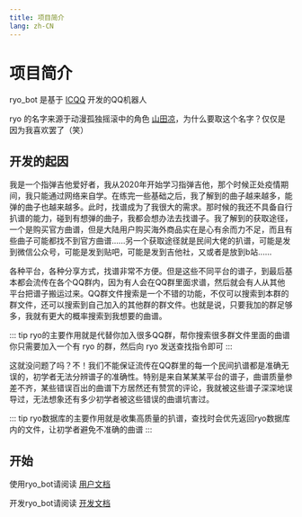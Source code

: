 ```yaml
---
title: 项目简介
lang: zh-CN
---
```


# 项目简介

ryo_bot 是基于 [ICQQ](https://github.com/icqqjs/icqq) 开发的QQ机器人

ryo 的名字来源于动漫孤独摇滚中的角色 [山田凉](https://mzh.moegirl.org.cn/山田凉)，为什么要取这个名字？仅仅是因为我喜欢罢了（笑）

## 开发的起因

我是一个指弹吉他爱好者，我从2020年开始学习指弹吉他，那个时候正处疫情期间，我只能通过网络来自学。在练完一些基础之后，我了解到的曲子越来越多，能弹的曲子也越来越多。此时，找谱成为了我很大的需求。那时候的我还不具备自行扒谱的能力，碰到有想弹的曲子，我都会想办法去找谱子。我了解到的获取途径，一个是购买官方曲谱，但是大陆用户购买海外商品实在是心有余而力不足，而且有些曲子可能都找不到官方曲谱......另一个获取途径就是民间大佬的扒谱，可能是发到微信公众号，可能是发到贴吧，可能是发到吉他社，又或者是放到b站......

各种平台，各种分享方式，找谱非常不方便。但是这些不同平台的谱子，到最后基本都会流传在各个QQ群内，因为有人会在QQ群里面求谱，然后就会有人从其他平台把谱子搬运过来。QQ群文件搜索是一个不错的功能，不仅可以搜索到本群的群文件，还可以搜索到自己加入的其他群的群文件。也就是说，只要我加的群足够多，我就有更大的概率搜索到我想要的曲谱。

::: tip
ryo的主要作用就是代替你加入很多QQ群，帮你搜索很多群文件里面的曲谱
你只需要加入一个有 ryo 的群，然后向 ryo 发送查找指令即可
:::

这就没问题了吗？不！我们不能保证流传在QQ群里的每一个民间扒谱都是准确无误的，初学者无法分辨谱子的准确性。特别是来自某某某平台的谱子，曲谱质量参差不齐，某些错误百出的曲谱下方居然还有赞赏的评论，我就被这些谱子深深地误导过，无法想象还有多少初学者被这些错误的曲谱坑害过。

::: tip
ryo数据库的主要作用就是收集高质量的扒谱，查找时会优先返回ryo数据库内的文件，让初学者避免不准确的曲谱
:::

## 开始

使用ryo_bot请阅读 [用户文档](https://ryobot.netlify.app/use.html)

开发ryo_bot请阅读 [开发文档](https://ryobot.netlify.app/develop.html)
